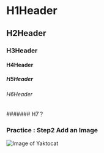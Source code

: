 # H1Header
## H2Header
### H3Header
#### H4Header
##### H5Header
###### H6Header
####### H7？

### Practice : Step2 Add an Image
![Image of Yaktocat](https://octodex.github.com/images/yaktocat.png)
